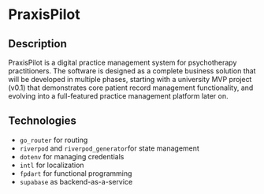 # PraxisPilot
## Description
PraxisPilot is a digital practice management system for psychotherapy practitioners. The software is designed as a complete business solution that will be developed in multiple phases, starting with a university MVP project (v0.1) that demonstrates core patient record management functionality, and evolving into a full-featured practice management platform later on.
## Technologies
- `go_router` for routing
- `riverpod` and `riverpod_generator`for state management
- `dotenv` for managing credentials
- `intl` for localization
- `fpdart` for functional programming
- `supabase` as backend-as-a-service